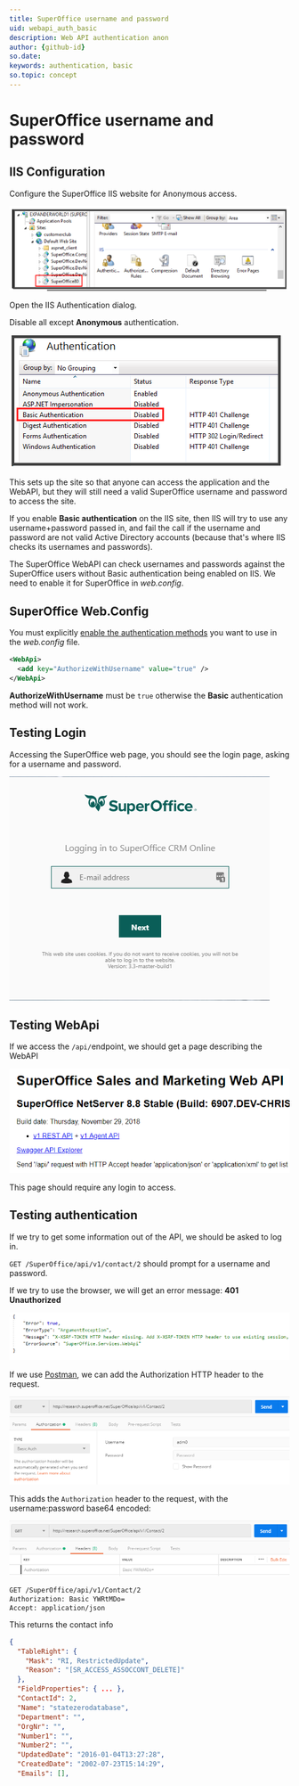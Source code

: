 ```yaml
---
title: SuperOffice username and password
uid: webapi_auth_basic
description: Web API authentication anon
author: {github-id}
so.date: 
keywords: authentication, basic
so.topic: concept
---
```


# SuperOffice username and password

## IIS Configuration

Configure the SuperOffice IIS website for Anonymous access.

![iis-config-site -screenshot][img1]

Open the IIS Authentication dialog.

Disable all except **Anonymous** authentication.

![iis-authentication-anonymous -screenshot][img2]

This sets up the site so that anyone can access the application and the WebAPI, but they will still need a valid SuperOffice username and password to access the site.

If you enable **Basic authentication** on the IIS site, then IIS will try to use any username+password passed in, and fail the call if the username and password are not valid Active Directory accounts (because that's where IIS checks its usernames and passwords).

The SuperOffice WebAPI can check usernames and passwords against the SuperOffice users without Basic authentication being enabled on IIS. We need to enable it for SuperOffice in *web.config*.

## SuperOffice Web.Config

You must explicitly [enable the authentication methods][2] you want to use in the *web.config* file.

```XML
<WebApi>
  <add key="AuthorizeWithUsername" value="true" />
</WebApi>
```

**AuthorizeWithUsername** must be `true` otherwise the **Basic** authentication method will not work.

## Testing Login

Accessing the SuperOffice web page, you should see the login page, asking for a username and password.

![login-page -screenshot][img3]

## Testing WebApi

If we access the `/api/`endpoint, we should get a page describing the WebAPI

![api-page -screenshot][img4]

This page should require any login to access.

## Testing authentication

If we try to get some information out of the API, we should be asked to log in.

`GET /SuperOffice/api/v1/contact/2` should prompt for a username and password.

If we try to use the browser, we will get an error message: **401 Unauthorized**

![api-error -screenshot][img5]

If we use [Postman][1], we can add the Authorization HTTP header to the request.

![api-postman-basic -screenshot][img6]

This adds the `Authorization` header to the request, with the username:password base64 encoded:

![api-postman-header -screenshot][img7]

```http
GET /SuperOffice/api/v1/Contact/2
Authorization: Basic YWRtMDo=
Accept: application/json
```

This returns the contact info

```json
{
  "TableRight": {
    "Mask": "RI, RestrictedUpdate",
    "Reason": "[SR_ACCESS_ASSOCCONT_DELETE]"
  },
  "FieldProperties": { ... },
  "ContactId": 2,
  "Name": "statezerodatabase",
  "Department": "",
  "OrgNr": "",
  "Number1": "",
  "Number2": "",
  "UpdatedDate": "2016-01-04T13:27:28",
  "CreatedDate": "2002-07-23T15:14:29",
  "Emails": [],
```

<!-- Referenced links -->
[1]: https://www.getpostman.com/
[2]: ../../netserver/config/webapi.md

<!-- Referenced images -->
[img1]: media/iis-config-site.png
[img2]: media/iis-authentication-anonymous.png
[img3]: media/login-page.png
[img4]: media/api-page.png
[img5]: media/api-error.png
[img6]: media/api-postman-basic.png
[img7]: media/api-postman-header.png
